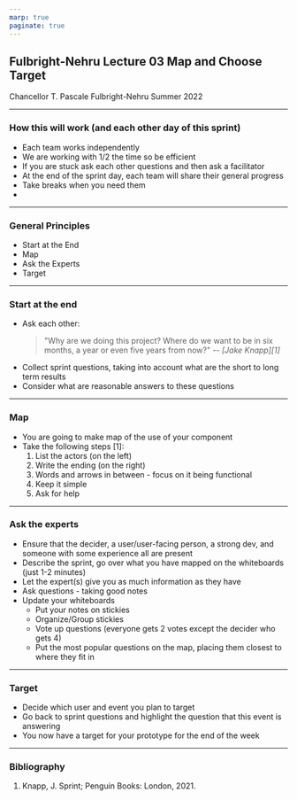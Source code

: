 ```yaml
---
marp: true
paginate: true
---
```


## Fulbright-Nehru Lecture 03 Map and Choose Target

Chancellor T. Pascale
Fulbright-Nehru
Summer 2022

-------------------------------

### How this will work (and each other day of this sprint)

- Each team works independently
- We are working with 1/2 the time so be efficient
- If you are stuck ask each other questions and then ask a facilitator
- At the end of the sprint day, each team will share their general progress
- Take breaks when you need them
- 
-------------------------------
### General Principles

- Start at the End
- Map
- Ask the Experts
- Target

-------------------------------

### Start at the end

- Ask each other:
    > "Why are we doing this project? Where do we want to be in six months, a year or even five years from now?"
    -- <cite>[Jake Knapp][1]</cite>
- Collect sprint questions, taking into account what are the short to long term results
- Consider what are reasonable answers to these questions

-------------------------------

### Map

- You are going to make map of the use of your component
- Take the following steps [1]:
    1. List the actors (on the left)
    2. Write the ending (on the right)
    3. Words and arrows in between - focus on it being functional
    4. Keep it simple
    5. Ask for help

-------------------------------

### Ask the experts

- Ensure that the decider, a user/user-facing person, a strong dev, and someone with some experience all are present
- Describe the sprint, go over what you have mapped on the whiteboards (just 1-2 minutes)
- Let the expert(s) give you as much information as they have
- Ask questions - taking good notes
- Update your whiteboards
  - Put your notes on stickies
  - Organize/Group stickies 
  - Vote up questions (everyone gets 2 votes except the decider who gets 4)
  - Put the most popular questions on the map, placing them closest to where they fit in

-------------------------------

### Target

- Decide which user and event you plan to target
- Go back to sprint questions and highlight the question that this event is answering
- You now have a target for your prototype for the end of the week

-------------------------------

### Bibliography

1. Knapp, J. Sprint; Penguin Books: London, 2021. 